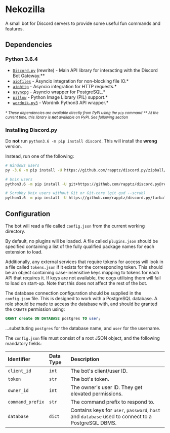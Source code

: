# Nekozilla
A small bot for Discord servers to provide some useful fun commands and features.

## Dependencies

### Python 3.6.4
- [`Discord.py`](https://github.com/rapptz/discord.py) (rewrite) - Main API library for interacting 
    with the Discord Bot Gateway.\*\*
- [`aiofiles`](https://github.com/Tinche/aiofiles) - Asyncio integration for non-blocking file IO.\*
- [`aiohttp`](https://github.com/aio-libs/aiohttp) - Asyncio integration for HTTP requests.\*
- [`asyncpg`](https://github.com/MagicStack/asyncpg) - Asyncio wrapper for PostgreSQL.\*
- [`pillow`](https://pillow.readthedocs.io/en/5.0.0/) - Python Image Library (PIL) support.\*
- [`wordnik-py3`](https://github.com/wordnik/wordnik-python3) - Wordnik Python3 API wrapper.\*

<small>*\* These dependencies are available directly from PyPI using the `pip` command*</small>
<small>*\*\* At the current time, this library is __not__ available on PyPI. See following section*</small>

### Installing Discord.py

Do __not__ run `python3.6 -m pip install discord`. This will install the __wrong__ version.

Instead, run one of the following:
```bash
# Windows users
py -3.6 -m pip install -U https://github.com/rapptz/discord.py/zipball/rewrite

# Unix users
python3.6 -m pip install -U git+https://github.com/rapptz/discord.py@rewrite

# Scrubby Unix users without Git or Git-core (git gud --scrub)
python3.6 -m pip install -U https://github.com/rapptz/discord.py/tarball/rewrite
```

## Configuration

The bot will read a file called `config.json` from the current working directory.

By default, no plugins will be loaded. A file called `plugins.json` should be specified 
containing a list of the fully qualified package names for each extension to load.

Additionally, any external services that require tokens for access will look in a file
called `tokens.json` if it exists for the corresponding token. This should be an object
containing case-insensitive keys mapping to tokens for each API that requires it. If 
keys are not available, the cogs utilising them will fail to load on start-up. Note that
this does not affect the rest of the bot.

The database connection configuration should be supplied in the `config.json` file. This
is designed to work with a PostgreSQL database. A role should be made to access the
database with, and should be granted the `CREATE` permission using:

```sql
GRANT create ON DATABASE postgres TO user;
```

...substituting `postgres` for the database name, and `user` for the username.

The `config.json` file must consist of a root JSON object, and the following mandatory fields:

| Identifier | Data Type | Description |                              
| :-- | :-- | :-- |
| `client_id` | `int` | The bot's client/user ID. |
| `token` | `str` | The bot's token. |
| `owner_id` | `int` | The owner's user ID. They get elevated permissions. |
| `command_prefix` | `str` | The command prefix to respond to. |
| `database` | `dict` | Contains keys for `user`, `password`, `host` and `database` used to connect to a PostgreSQL DBMS. |

